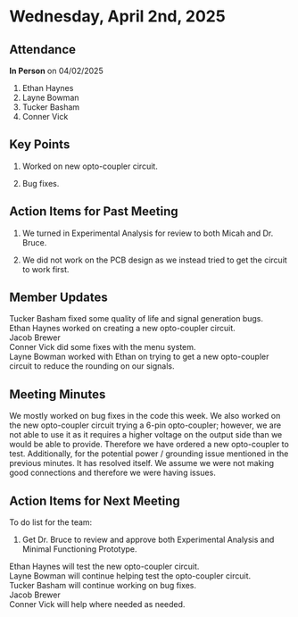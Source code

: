 
# Wednesday, April 2nd, 2025

## Attendance
**In Person** on 04/02/2025
1. Ethan Haynes
2. Layne Bowman
3. Tucker Basham
4. Conner Vick


## Key Points
1. Worked on new opto-coupler circuit.  

2. Bug fixes.  

## Action Items for Past Meeting
1. We turned in Experimental Analysis for review to both Micah and Dr. Bruce.

2. We did not work on the PCB design as we instead tried to get the circuit to work first.  

## Member Updates

Tucker Basham fixed some quality of life and signal generation bugs.  
Ethan Haynes worked on creating a new opto-coupler circuit.  
Jacob Brewer  
Conner Vick did some fixes with the menu system.  
Layne Bowman worked with Ethan on trying to get a new opto-coupler circuit to reduce the rounding on our signals.  

## Meeting Minutes
We mostly worked on bug fixes in the code this week. We also worked on the new opto-coupler circuit trying a 6-pin opto-coupler; however, we are not able to use it as it requires a higher voltage on the output side than we would be able to provide. Therefore we have ordered a new opto-coupler to test. Additionally, for the potential power / grounding issue mentioned in the previous minutes. It has resolved itself. We assume we were not making good connections and therefore we were having issues.  


## Action Items for Next Meeting
To do list for the team:  
1. Get Dr. Bruce to review and approve both Experimental Analysis and Minimal Functioning Prototype.  

Ethan Haynes will test the new opto-coupler circuit.  
Layne Bowman will continue helping test the opto-coupler circuit.  
Tucker Basham will continue working on bug fixes.  
Jacob Brewer  
Conner Vick  will help where needed as needed.  
